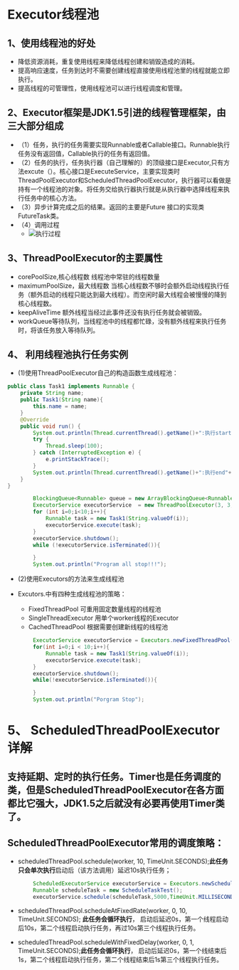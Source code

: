 # Executor线程池
## 1、使用线程池的好处
* 降低资源消耗，重复使用线程来降低线程创建和销毁造成的消耗。
* 提高响应速度，任务到达时不需要创建线程直接使用线程池里的线程就能立即执行。
* 提高线程的可管理性，使用线程池可以进行线程调度和管理。
## 2、Executor框架是JDK1.5引进的线程管理框架，由三大部分组成
* （1）任务，执行的任务需要实现Runnable或者Callable接口。Runnable执行任务没有返回值，Callable执行的任务有返回值。
* （2）任务的执行，任务执行器（自己理解的）的顶级接口是Executor,只有方法excute（）。核心接口是ExecuteService，主要实现类时ThreadPoolExecutor和ScheduledThreadPoolExecutor，执行器可以看做是持有一个线程池的对象。将任务交给执行器执行就是从执行器中选择线程来执行任务中的核心方法。
* （3）异步计算完成之后的结果。返回的主要是Future<T> 接口的实现类 FutureTask<T>类。
* （4）调用过程
    * ![执行过程](http://my-blog-to-use.oss-cn-beijing.aliyuncs.com/18-5-30/84823330.jpg)
## 3、ThreadPoolExecutor的主要属性
* corePoolSize,核心线程数 线程池中常驻的线程数量
* maximumPoolSize，最大线程数 当核心线程数不够时会额外启动线程执行任务（额外启动的线程只能达到最大线程）。而空闲时最大线程会被慢慢的降到核心线程数。
* keepAliveTime 额外线程当经过此事件还没有执行任务就会被销毁。
* workQueue等待队列，当线程池中的线程都忙碌，没有额外线程来执行任务时，将该任务放入等待队列。
## 4、 利用线程池执行任务实例
* (1)使用ThreadPoolExecutor自己的构造函数生成线程池：
```java
public class Task1 implements Runnable {
    private String name;
    public Task1(String name){
        this.name = name;
    }
    @Override
    public void run() {
        System.out.println(Thread.currentThread().getName()+":执行start"+name);
        try {
            Thread.sleep(100);
        } catch (InterruptedException e) {
            e.printStackTrace();
        }
        System.out.println(Thread.currentThread().getName()+":执行end"+name);
    }
}

		BlockingQueue<Runnable> queue = new ArrayBlockingQueue<Runnable>(10);
		ExecutorService executorService  = new ThreadPoolExecutor(3, 3, 0, TimeUnit.MILLISECONDS,queue);
		for (int i=0;i<10;i++){
			Runnable task = new Task1(String.valueOf(i));
			executorService.execute(task);
		}
		executorService.shutdown();
		while (!executorService.isTerminated()){

		}
		System.out.println("Program all stop!!!");
```
* (2)使用Executors的方法来生成线程池
* Excutors.中有四种生成线程池的策略：

    * FixedThreadPool 可重用固定数量线程的线程池
    * SingleThreadExecutor 用单个worker线程的Executor
    * CachedThreadPool 根据需要创建新线程的线程池
```java
		ExecutorService executorService = Executors.newFixedThreadPool(10);
		for(int i=0;i < 10;i++){
			Runnable task = new Task1(String.valueOf(i));
			executorService.execute(task);
		}
		executorService.shutdown();
		while(!executorService.isTerminated()){

		}
		System.out.println("Porgram Stop");
```
# 5、 ScheduledThreadPoolExecutor详解
## 支持延期、定时的执行任务。Timer也是任务调度的类，但是ScheduledThreadPoolExecutor在各方面都比它强大，JDK1.5之后就没有必要再使用Timer类了。
## ScheduledThreadPoolExecutor常用的调度策略：
*   scheduledThreadPool.schedule(worker, 10, TimeUnit.SECONDS);**此任务只会单次执行**启动后（该方法调用）延迟10s执行任务；
```java
		ScheduledExecutorService executorService = Executors.newScheduledThreadPool(20);		
		Runnable scheduleTask = new ScheduleTaskTest();
		executorService.schedule(scheduleTask,5000,TimeUnit.MILLISECONDS);
```
* scheduledThreadPool.scheduleAtFixedRate(worker, 0, 10,
	TimeUnit.SECONDS); **此任务会循环执行**， 启动后延迟0s，第一个线程启动后10s，第二个线程启动执行任务，再过10s第三个线程执行任务。

* scheduledThreadPool.scheduleWithFixedDelay(worker, 0, 1,
	TimeUnit.SECONDS);**此任务会循环执行**， 启动后延迟0s，第一个线结束后1s，第二个线程启动执行任务，第二个线程结束后1s第三个线程执行任务。
